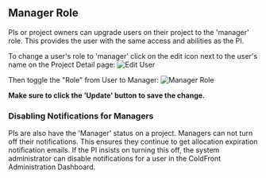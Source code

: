 ## Manager Role

PIs or project owners can upgrade users on their project to the 'manager' role.  This provides the user with the same access and abilities as the PI.  

To change a user's role to 'manager' click on the edit icon next to the user's name on the Project Detail page:
![Edit User](../../images/edituser.PNG)

Then toggle the "Role" from User to Manager:
![Manager Role](../../images/manager.PNG)

**Make sure to click the 'Update' button to save the change.**

### Disabling Notifications for Managers

PIs are also have the 'Manager' status on a project.  Managers can not turn off their notifications.  This ensures they continue to get allocation expiration notification emails.  If the PI insists on turning this off, the system administrator can disable notifications for a user in the ColdFront Administration Dashboard.
